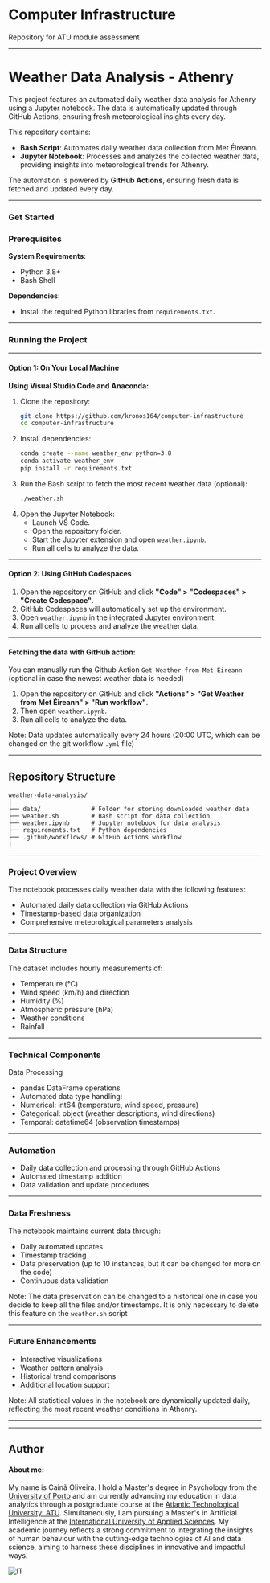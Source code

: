 # Computer Infrastructure

Repository for ATU module assessment

***

# **Weather Data Analysis - Athenry**

This project features an automated daily weather data analysis for Athenry using a Jupyter notebook. The data is automatically updated through GitHub Actions, ensuring fresh meteorological insights every day.

This repository contains:

- **Bash Script**: Automates daily weather data collection from Met Éireann.
- **Jupyter Notebook**: Processes and analyzes the collected weather data, providing insights into meteorological trends for Athenry.

The automation is powered by **GitHub Actions**, ensuring fresh data is fetched and updated every day.

---

### Get Started

### Prerequisites

**System Requirements**:
   - Python 3.8+
   - Bash Shell

**Dependencies**:
   - Install the required Python libraries from `requirements.txt`.

---

### Running the Project

---

#### Option 1: On Your Local Machine

**Using Visual Studio Code and Anaconda:**

1. Clone the repository:
   ```bash
   git clone https://github.com/kronos164/computer-infrastructure
   cd computer-infrastructure
   ```
2. Install dependencies:
   ```bash
   conda create --name weather_env python=3.8
   conda activate weather_env
   pip install -r requirements.txt
   ```
3. Run the Bash script to fetch the most recent weather data (optional):
   ```bash
   ./weather.sh
   ```
4. Open the Jupyter Notebook:
   - Launch VS Code.
   - Open the repository folder.
   - Start the Jupyter extension and open `weather.ipynb`.
   - Run all cells to analyze the data.

---

#### Option 2: Using GitHub Codespaces

1. Open the repository on GitHub and click **"Code" > "Codespaces" > "Create Codespace"**.
2. GitHub Codespaces will automatically set up the environment.
3. Open `weather.ipynb` in the integrated Jupyter environment.
4. Run all cells to process and analyze the weather data.

---

#### Fetching the data with GitHub action:

You can manually run the Github Action `Get Weather from Met Éireann` (optional in case the newest weather data is needed)

1. Open the repository on GitHub and click **"Actions" > "Get Weather from Met Éireann" > "Run workflow"**.
2. Then open `weather.ipynb`.
3. Run all cells to analyze the data.

Note: Data updates automatically every 24 hours (20:00 UTC, which can be changed on the git workflow `.yml` file)

---

## Repository Structure

```
weather-data-analysis/
|
├── data/              # Folder for storing downloaded weather data
├── weather.sh         # Bash script for data collection
├── weather.ipynb      # Jupyter notebook for data analysis
├── requirements.txt   # Python dependencies
├── .github/workflows/ # GitHub Actions workflow
|
```

---

### Project Overview

The notebook processes daily weather data with the following features:
* Automated daily data collection via GitHub Actions
* Timestamp-based data organization
* Comprehensive meteorological parameters analysis

---

### Data Structure

The dataset includes hourly measurements of:
* Temperature (°C)
* Wind speed (km/h) and direction
* Humidity (%)
* Atmospheric pressure (hPa)
* Weather conditions
* Rainfall

---

### Technical Components

Data Processing
* pandas DataFrame operations
* Automated data type handling:
* Numerical: int64 (temperature, wind speed, pressure)
* Categorical: object (weather descriptions, wind directions)
* Temporal: datetime64 (observation timestamps)

---

### Automation

* Daily data collection and processing through GitHub Actions
* Automated timestamp addition
* Data validation and update procedures

---

### Data Freshness

The notebook maintains current data through:
* Daily automated updates
* Timestamp tracking
* Data preservation (up to 10 instances, but it can be changed for more on the code)
* Continuous data validation

Note: The data preservation can be changed to a historical one in case you decide to keep all the files and/or timestamps. It is only necessary to delete this feature on the `weather.sh` script

---

### Future Enhancements

* Interactive visualizations
* Weather pattern analysis
* Historical trend comparisons
* Additional location support

Note: All statistical values in the notebook are dynamically updated daily, reflecting the most recent weather conditions in Athenry.


---
---

## Author


#### About me:

My name is Cainã Oliveira. I hold a Master's degree in Psychology from the [University of Porto](https://www.up.pt/portal/en/) and am currently advancing my education in data analytics through a postgraduate course at the [Atlantic Technological University: ATU](https://www.atu.ie/). Simultaneously, I am pursuing a Master's in Artificial Intelligence at the [International University of Applied Sciences](https://www.iu.org/). My academic journey reflects a strong commitment to integrating the insights of human behaviour with the cutting-edge technologies of AI and data science, aiming to harness these disciplines in innovative and impactful ways.

![IT](https://erp.today/wp-content/uploads/2022/12/Artificial_Intelligence-2048x1024.jpg)
